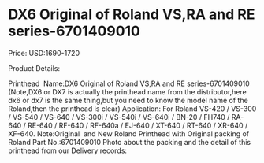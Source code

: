 # DX6 Original of Roland VS,RA and RE series-6701409010

Price: USD:1690-1720

Product Details:

Printhead  Name:DX6 Original of Roland VS,RA and RE series-6701409010 (Note,DX6 or DX7 is actually the printhead name from the distributor,here dx6 or dx7 is the same thing,but you need to know the model name of the Roland,then the printhead is clear)
Application: For Roland VS-420 / VS-300 / VS-540 / VS-640 / VS-300i / VS-540i / VS-640i / BN-20 / FH740 / RA-640 / RE-640 / RF-640 / RF-640a / EJ-640 / XT-640 / RT-640 / XR-640 / XF-640.
Note:Original  and New Roland Printhead with Original packing of Roland
Part No.:6701409010
Photo about the packing and the detail of this printhead from our Delivery records: